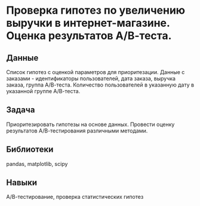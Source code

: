 # Проверка гипотез по увеличению выручки в интернет-магазине. Оценка результатов А/В-теста.

## Данные
Список гипотез с оценкой параметров для приоритезации.
Данные с заказами - идентификаторы пользователей, дата заказа, выручка заказа, группа А/В-теста.
Количество пользователей в указанную дату в указанной группе А/В-теста.

## Задача
Приоритезировать гипотезы на основе данных.
Провести оценку результатов А/В-тестирования различными методами.

## Библиотеки
pandas, matplotlib, scipy

## Навыки
А/В-тестирование, проверка статистических гипотез

